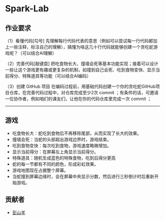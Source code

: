 # Spark-Lab
## 作业要求
（1）看懂代码[勾号]
先理解每行代码代表的意思（例如可以尝试每一行代码都加上一些注释，标注自己的理解），搞懂为啥这几十行代码就能够创建一个贪吃蛇游戏呢？（可以结合AI理解）

（2）完善代码[敲键盘]
把吃食物长大、撞墙会死等基本功能实现；接着可以设计一些让这个游戏更有趣或更复杂的机制，如撞到自己会死、吃到食物变快、显示当前得分、特殊道具等功能（可以结合AI编码）

（3）创建 GitHub 项目
在编码过程前，用基础代码创建一个你的贪吃蛇GitHub项目仓库，在完善代码过程中，对仓库完成至少2次 commit ；有条件的话，可邀请一位协作者，例如咱们的课友们，让他在你的代码仓库里完成一次 commit ；

---
## 游戏
- 吃食物长大：蛇吃到食物后不再移除尾部，从而实现了长大的效果。
- 撞墙会死：当蛇的头部超出游戏边界时，游戏结束。
- 吃到食物变快：每次吃到食物，游戏速度略微增加。
- 显示当前得分：在屏幕左上角显示当前得分。
- 特殊道具：随机生成蓝色的特殊食物，吃到后得分更高
- 蛇的每一节都有不同的颜色，形成彩虹效果。
- 游戏地图现在占据整个屏幕。
- 当蛇撞到屏幕边缘时，会在屏幕中央显示分数，然后进行三秒倒计时后重新开始游戏。

## 贡献者
- [彭山羊](https://github.com/JimmyPang02)
